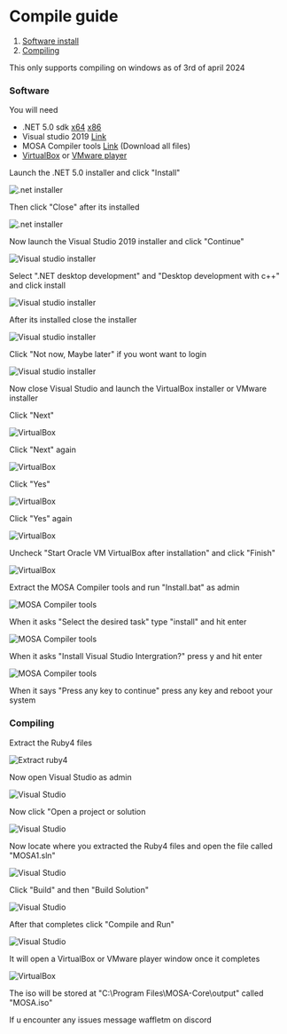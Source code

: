# Compile guide

1. [Software install](#software)
2. [Compiling](#compiling)

This only supports compiling on windows as of 3rd of april 2024

### Software
You will need
- .NET 5.0 sdk [x64](https://dotnet.microsoft.com/en-us/download/dotnet/thank-you/sdk-5.0.408-windows-x64-installer) [x86](https://dotnet.microsoft.com/en-us/download/dotnet/thank-you/sdk-5.0.408-windows-x86-installer)
- Visual studio 2019 [Link](https://my.visualstudio.com/Downloads?q=visual%20studio%202019&wt.mc_id=o~msft~vscom~older-downloads)
- MOSA Compiler tools [Link](https://github.com/Dell-Optiplex-390/MOSA-Core) (Download all files)
- [VirtualBox](https://www.virtualbox.org/wiki/Downloads) or [VMware player](https://www.vmware.com/content/vmware/vmware-published-sites/us/products/workstation-player/workstation-player-evaluation.html.html)

Launch the .NET 5.0 installer and click "Install"

![.net installer](imgs/net5.0installer.PNG)

Then click "Close" after its installed

![.net installer](imgs/net5.0installer2.PNG)

Now launch the Visual Studio 2019 installer and click "Continue"

![Visual studio installer](imgs/vsinstall1.PNG)

Select ".NET desktop development" and "Desktop development with c++" and click install

![Visual studio installer](imgs/vsinstall2.PNG)

After its installed close the installer

![Visual studio installer](imgs/vsinstall3.PNG)

Click "Not now, Maybe later" if you wont want to login

![Visual studio installer](imgs/vsinstall4.PNG)

Now close Visual Studio and launch the VirtualBox installer or VMware installer

Click "Next"

![VirtualBox](imgs/vbox1.PNG)

Click "Next" again

![VirtualBox](imgs/vbox2.PNG)

Click "Yes"

![VirtualBox](imgs/vbox3.PNG)

Click "Yes" again

![VirtualBox](imgs/vbox4.PNG)

Uncheck "Start Oracle VM VirtualBox after installation" and click "Finish"

![VirtualBox](imgs/vbox5.PNG)

Extract the MOSA Compiler tools and run "Install.bat" as admin

![MOSA Compiler tools](imgs/installbat1.png)

When it asks "Select the desired task" type "install" and hit enter

![MOSA Compiler tools](imgs/installbat2.PNG)

When it asks "Install Visual Studio Intergration?" press y and hit enter

![MOSA Compiler tools](imgs/installbat3.PNG)

When it says "Press any key to continue" press any key and reboot your system

### Compiling

Extract the Ruby4 files 

![Extract ruby4](imgs/extract.png)

Now open Visual Studio as admin

![Visual Studio](imgs/vsrunasadmin.png)

Now click "Open a project or solution

![Visual Studio](imgs/vsopen.png)

Now locate where you extracted the Ruby4 files and open the file called "MOSA1.sln"

![Visual Studio](imgs/vsopenfile.png)

Click "Build" and then "Build Solution"

![Visual Studio](imgs/build.png)

After that completes click "Compile and Run"

![Visual Studio](imgs/run.png)

It will open a VirtualBox or VMware player window once it completes

![VirtualBox](imgs/vboxrunning.png)

The iso will be stored at "C:\Program Files\MOSA-Core\output\" called "MOSA.iso"

If u encounter any issues message waffletm on discord
